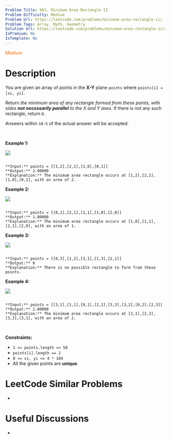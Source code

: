 ```yaml
---
Problem Title: 963. Minimum Area Rectangle II
Problem Difficulty: Medium
Problem Url: https://leetcode.com/problems/minimum-area-rectangle-ii/
Problem Tags: Array, Math, Geometry
Solution Url: https://leetcode.com/problems/minimum-area-rectangle-ii/solution/
IsPremium: No
IsTemplate: No
---
```


<span style="color: rgb(239, 108, 0);">Medium</span>

# Description

You are given an array of points in the **X-Y** plane `points` where `points[i] = [xi, yi]`.


Return *the minimum area of any rectangle formed from these points, with sides **not necessarily parallel** to the X and Y axes*. If there is not any such rectangle, return `0`.


Answers within `10-5` of the actual answer will be accepted.


 


**Example 1:**


![](https://assets.leetcode.com/uploads/2018/12/21/1a.png)

```

**Input:** points = [[1,2],[2,1],[1,0],[0,1]]
**Output:** 2.00000
**Explanation:** The minimum area rectangle occurs at [1,2],[2,1],[1,0],[0,1], with an area of 2.

```

**Example 2:**


![](https://assets.leetcode.com/uploads/2018/12/22/2.png)

```

**Input:** points = [[0,1],[2,1],[1,1],[1,0],[2,0]]
**Output:** 1.00000
**Explanation:** The minimum area rectangle occurs at [1,0],[1,1],[2,1],[2,0], with an area of 1.

```

**Example 3:**


![](https://assets.leetcode.com/uploads/2018/12/22/3.png)

```

**Input:** points = [[0,3],[1,2],[3,1],[1,3],[2,1]]
**Output:** 0
**Explanation:** There is no possible rectangle to form from these points.

```

**Example 4:**


![](https://assets.leetcode.com/uploads/2018/12/21/4c.png)

```

**Input:** points = [[3,1],[1,1],[0,1],[2,1],[3,3],[3,2],[0,2],[2,3]]
**Output:** 2.00000
**Explanation:** The minimum area rectangle occurs at [2,1],[2,3],[3,3],[3,1], with an area of 2.

```

 


**Constraints:**


* `1 <= points.length <= 50`
* `points[i].length == 2`
* `0 <= xi, yi <= 4 * 104`
* All the given points are **unique**.




# LeetCode Similar Problems

- []()

# Useful Discussions

- []()
